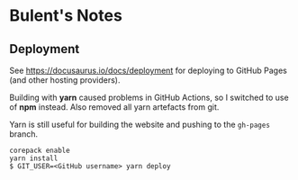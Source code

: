 # Bulent's Notes

## Deployment

See https://docusaurus.io/docs/deployment for deploying to GitHub Pages (and other hosting providers).

Building with **yarn** caused problems in GitHub Actions, so I switched to use of **npm** instead. Also removed all yarn artefacts from git.

Yarn is still useful for building the website and pushing to the `gh-pages` branch.

```
corepack enable
yarn install
$ GIT_USER=<GitHub username> yarn deploy
```
